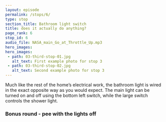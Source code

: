 ```yaml
---
layout: episode
permalink: /stops/6/
type: stop
section_title: Bathroom light switch
title: does it actually do anything?
page_rank: 6
stop_id: 6
audio_file: NASA_main_Go_at_Throttle_Up.mp3
hero_images:
hero_images:
 - path: 03-third-stop-01.jpg
   alt_text: First example photo for stop 3
 - path: 03-third-stop-02.jpg
   alt_text: Second example photo for stop 3
---
```


Much like the rest of the home’s electrical work, the bathroom light is wired in the exact opposite way as you would expect. The main light can be turned on and off using the bottom left switch, while the large switch controls the shower light.

### Bonus round - pee with the lights off ###